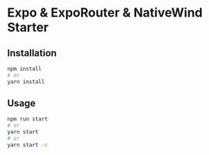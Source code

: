 # Expo & ExpoRouter & NativeWind Starter

## Installation

```bash
npm install
# or
yarn install
```

## Usage

```bash
npm run start
# or
yarn start
# or
yarn start -c
```
